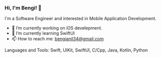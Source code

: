 ### Hi, I'm Bengi! 👋

I'm a Software Engineer and interested in Mobile Application Development.

- 🔭 I’m currently working on iOS  develepment.
- 🌱 I’m currently learning SwiftUI
- 📫 How to reach me: bengianil34@gmail.com

Languages and Tools:
Swift, UIKit, SwiftUI, C/Cpp, Java, Kotlin, Python
